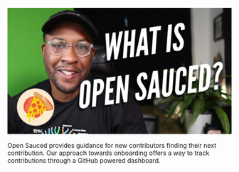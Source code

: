 [![thumb](assets/thumb.png)](https://www.youtube.com/watch?v=CKbTdYZAvSM&list=PLHyZ0Wz_A44XSYlBAfO2nBqoYaJJ5fdu5)

Open Sauced provides guidance for new contributors finding their next contribution. Our approach towards onboarding offers a way to track contributions through a GitHub powered dashboard.
